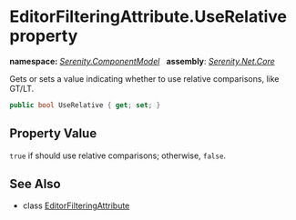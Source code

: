 # EditorFilteringAttribute.UseRelative property
**namespace:** *[Serenity.ComponentModel](../../README.md#serenity.componentmodel-namespace)*   **assembly**: *[Serenity.Net.Core](../../README.md)*

Gets or sets a value indicating whether to use relative comparisons, like GT/LT.

```csharp
public bool UseRelative { get; set; }
```

## Property Value

`true` if should use relative comparisons; otherwise, `false`.

## See Also

* class [EditorFilteringAttribute](../EditorFilteringAttribute.md)
